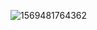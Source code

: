 ![1569481764362](C:\Users\Administrator\AppData\Roaming\Typora\typora-user-images\1569481764362.png)

